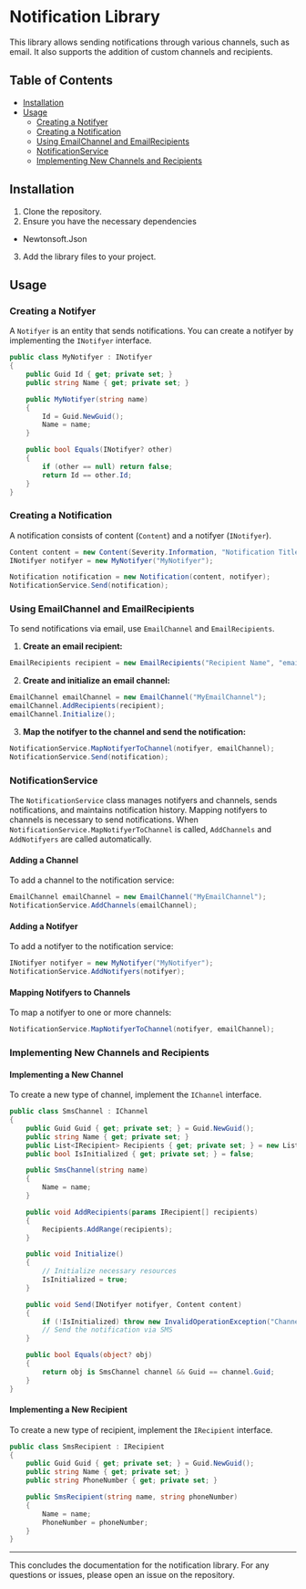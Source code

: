 ﻿# Notification Library

This library allows sending notifications through various channels, such as email. It also supports the addition of custom channels and recipients.

## Table of Contents

- [Installation](#installation)
- [Usage](#usage)
  - [Creating a Notifyer](#creating-a-notifyer)
  - [Creating a Notification](#creating-a-notification)
  - [Using EmailChannel and EmailRecipients](#using-emailchannel-and-emailrecipients)
  - [NotificationService](#notificationservice)
  - [Implementing New Channels and Recipients](#implementing-new-channels-and-recipients)

## Installation

1. Clone the repository.
2. Ensure you have the necessary dependencies
  - Newtonsoft.Json
3. Add the library files to your project.

## Usage

### Creating a Notifyer

A `Notifyer` is an entity that sends notifications. You can create a notifyer by implementing the `INotifyer` interface.

```csharp
public class MyNotifyer : INotifyer
{
    public Guid Id { get; private set; }
    public string Name { get; private set; }

    public MyNotifyer(string name)
    {
        Id = Guid.NewGuid();
        Name = name;
    }

    public bool Equals(INotifyer? other)
    {
        if (other == null) return false;
        return Id == other.Id;
    }
}
```

### Creating a Notification

A notification consists of content (`Content`) and a notifyer (`INotifyer`).

```csharp
Content content = new Content(Severity.Information, "Notification Title", "Notification Message");
INotifyer notifyer = new MyNotifyer("MyNotifyer");

Notification notification = new Notification(content, notifyer);
NotificationService.Send(notification);
```

### Using EmailChannel and EmailRecipients

To send notifications via email, use `EmailChannel` and `EmailRecipients`.

1. **Create an email recipient:**

```csharp
EmailRecipients recipient = new EmailRecipients("Recipient Name", "email@example.com");
```

2. **Create and initialize an email channel:**

```csharp
EmailChannel emailChannel = new EmailChannel("MyEmailChannel");
emailChannel.AddRecipients(recipient);
emailChannel.Initialize();
```

3. **Map the notifyer to the channel and send the notification:**

```csharp
NotificationService.MapNotifyerToChannel(notifyer, emailChannel);
NotificationService.Send(notification);
```

### NotificationService

The `NotificationService` class manages notifyers and channels, sends notifications, and maintains notification history.
Mapping notifyers to channels is necessary to send notifications. When `NotificationService.MapNotifyerToChannel` is called, `AddChannels` and `AddNotifyers` are called automatically.

#### Adding a Channel

To add a channel to the notification service:

```csharp
EmailChannel emailChannel = new EmailChannel("MyEmailChannel");
NotificationService.AddChannels(emailChannel);
```

#### Adding a Notifyer

To add a notifyer to the notification service:

```csharp
INotifyer notifyer = new MyNotifyer("MyNotifyer");
NotificationService.AddNotifyers(notifyer);
```

#### Mapping Notifyers to Channels

To map a notifyer to one or more channels:

```csharp
NotificationService.MapNotifyerToChannel(notifyer, emailChannel);
```

### Implementing New Channels and Recipients

#### Implementing a New Channel

To create a new type of channel, implement the `IChannel` interface.

```csharp
public class SmsChannel : IChannel
{
    public Guid Guid { get; private set; } = Guid.NewGuid();
    public string Name { get; private set; }
    public List<IRecipient> Recipients { get; private set; } = new List<IRecipient>();
    public bool IsInitialized { get; private set; } = false;

    public SmsChannel(string name)
    {
        Name = name;
    }

    public void AddRecipients(params IRecipient[] recipients)
    {
        Recipients.AddRange(recipients);
    }

    public void Initialize()
    {
        // Initialize necessary resources
        IsInitialized = true;
    }

    public void Send(INotifyer notifyer, Content content)
    {
        if (!IsInitialized) throw new InvalidOperationException("Channel not initialized.");
        // Send the notification via SMS
    }

    public bool Equals(object? obj)
    {
        return obj is SmsChannel channel && Guid == channel.Guid;
    }
}
```

#### Implementing a New Recipient

To create a new type of recipient, implement the `IRecipient` interface.

```csharp
public class SmsRecipient : IRecipient
{
    public Guid Guid { get; private set; } = Guid.NewGuid();
    public string Name { get; private set; }
    public string PhoneNumber { get; private set; }

    public SmsRecipient(string name, string phoneNumber)
    {
        Name = name;
        PhoneNumber = phoneNumber;
    }
}
```

---

This concludes the documentation for the notification library. For any questions or issues, please open an issue on the repository.